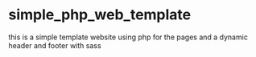 # simple_php_web_template
this is a simple template website using php for the pages and a dynamic header and footer with sass
